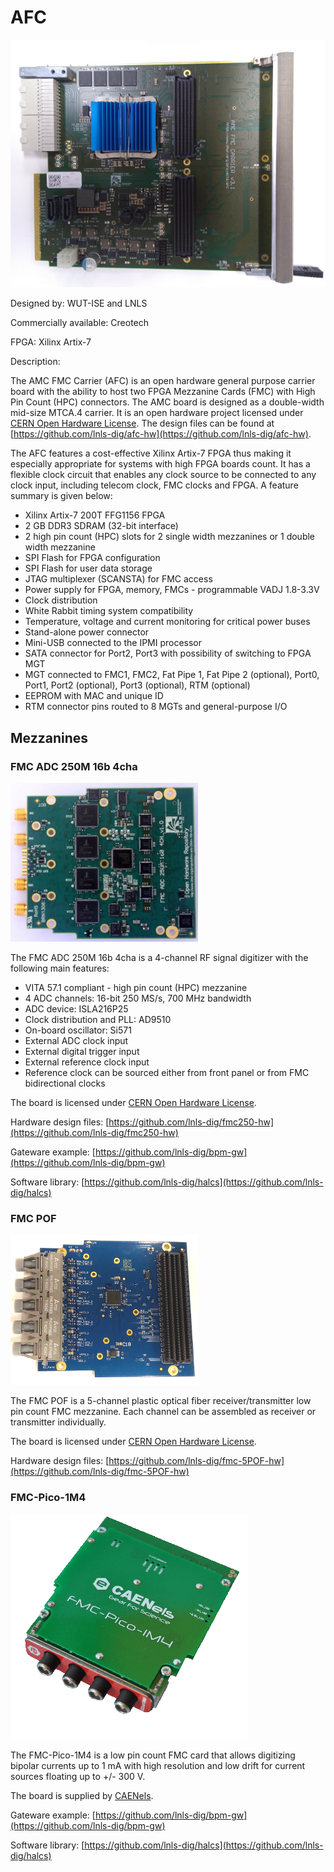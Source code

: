 # AFC

![AFC](afc.png)

Designed by: WUT-ISE and LNLS

Commercially available: Creotech

FPGA: Xilinx Artix-7

Description:

The AMC FMC Carrier (AFC) is an open hardware general purpose carrier board with the ability to host two FPGA Mezzanine Cards (FMC) with High Pin Count (HPC) connectors. The AMC board is designed as a double-width mid-size MTCA.4 carrier. It is an open hardware project licensed under [CERN Open Hardware License](https://www.ohwr.org/projects/cernohl/wiki). The design files can be found at [https://github.com/lnls-dig/afc-hw](https://github.com/lnls-dig/afc-hw).

The AFC features a cost-effective Xilinx Artix-7 FPGA thus making it especially appropriate for systems with high FPGA boards count. It has a flexible clock circuit that enables any clock source to be connected to any clock input, including telecom clock, FMC clocks and FPGA. A feature summary is given below:

* Xilinx Artix-7 200T FFG1156 FPGA
* 2 GB DDR3 SDRAM (32-bit interface)
* 2 high pin count (HPC) slots for 2 single width mezzanines or 1 double width mezzanine
* SPI Flash for FPGA configuration
* SPI Flash for user data storage
* JTAG multiplexer (SCANSTA) for FMC access
* Power supply for FPGA, memory, FMCs - programmable VADJ 1.8-3.3V
* Clock distribution
* White Rabbit timing system compatibility
* Temperature, voltage and current monitoring for critical power buses
* Stand-alone power connector
* Mini-USB connected to the IPMI processor
* SATA connector for Port2, Port3 with possibility of switching to FPGA MGT
* MGT connected to FMC1, FMC2, Fat Pipe 1, Fat Pipe 2 (optional), Port0, Port1, Port2 (optional), Port3 (optional), RTM (optional)
* EEPROM with MAC and unique ID
* RTM connector pins routed to 8 MGTs and general-purpose I/O

## Mezzanines

### FMC ADC 250M 16b 4cha

![FMC ADC 250M](../../mezzanines/fmc-adc-250m-16b-4ch/fmcadc250m.png)

The FMC ADC 250M 16b 4cha is a 4-channel RF signal digitizer with the following main features:

* VITA 57.1 compliant - high pin count (HPC) mezzanine
* 4 ADC channels: 16-bit 250 MS/s, 700 MHz bandwidth
* ADC device: ISLA216P25
* Clock distribution and PLL: AD9510
* On-board oscillator: Si571
* External ADC clock input
* External digital trigger input
* External reference clock input
* Reference clock can be sourced either from front panel or from FMC bidirectional clocks

The board is licensed under [CERN Open Hardware License](https://www.ohwr.org/projects/cernohl/wiki).

Hardware design files:
[https://github.com/lnls-dig/fmc250-hw](https://github.com/lnls-dig/fmc250-hw)

Gateware example:
[https://github.com/lnls-dig/bpm-gw](https://github.com/lnls-dig/bpm-gw)

Software library:
[https://github.com/lnls-dig/halcs](https://github.com/lnls-dig/halcs)


### FMC POF

![FMC POF](../../mezzanines/fmc-5-pof/fmcpof.png)

The FMC POF is a 5-channel plastic optical fiber receiver/transmitter low pin count FMC mezzanine. Each channel can be assembled as receiver or transmitter individually.

The board is licensed under [CERN Open Hardware License](https://www.ohwr.org/projects/cernohl/wiki).

Hardware design files:
[https://github.com/lnls-dig/fmc-5POF-hw](https://github.com/lnls-dig/fmc-5POF-hw)


### FMC-Pico-1M4

![FMC Pico](../../mezzanines/fmc-pico-1m4/fmcpico1m4.png)

The FMC-Pico-1M4 is a low pin count FMC card that allows digitizing bipolar currents up to 1 mA with high resolution and low drift for current sources floating up to +/- 300 V.

The board is supplied by [CAENels](http://www.caenels.com/products/fmc-pico-1m4/).

Gateware example:
[https://github.com/lnls-dig/bpm-gw](https://github.com/lnls-dig/bpm-gw)

Software library:
[https://github.com/lnls-dig/halcs](https://github.com/lnls-dig/halcs)
